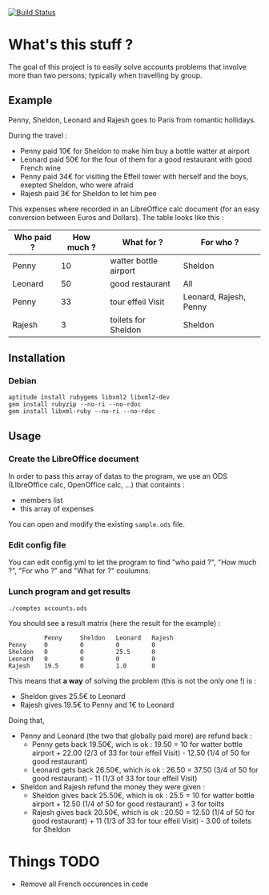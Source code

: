 [![Build Status](https://travis-ci.org/brunetton/travel_accounts.svg?branch=master)](https://travis-ci.org/brunetton/travel_accounts)

# What's this stuff ?

The goal of this project is to easily solve accounts problems that involve more than two persons;
typically when travelling by group.


## Example

Penny, Sheldon, Leonard and Rajesh goes to Paris from romantic hollidays.

During the travel :
  * Penny paid 10€ for Sheldon to make him buy a bottle watter at airport
  * Leonard paid 50€ for the four of them for a good restaurant with good French wine
  * Penny paid 34€ for visiting the Effeil tower with herself and the boys, exepted Sheldon, who were afraid
  * Rajesh paid 3€ for Sheldon to let him pee

This expenses where recorded in an LibreOffice calc document (for an easy conversion between Euros and Dollars).
The table looks like this :

| Who paid ?   | How much ?  | What for ?                | For who ?              |
|--------------|-------------|---------------------------|------------------------|
| Penny        | 10          | watter bottle airport     | Sheldon                |
| Leonard      | 50          | good restaurant           | All                    |
| Penny        | 33          | tour effeil Visit         | Leonard, Rajesh, Penny |
| Rajesh       | 3           | toilets for Sheldon       | Sheldon                |


## Installation

### Debian
    aptitude install rubygems libxml2 libxml2-dev
    gem install rubyzip --no-ri --no-rdoc
    gem install libxml-ruby --no-ri --no-rdoc

## Usage

### Create the LibreOffice document

In order to pass this array of datas to the program, we use an ODS (LIbreOffice calc, OpenOffice calc, ...) that containts :
  * members list
  * this array of expenses

You can open and modify the existing `sample.ods` file.

### Edit config file

You can edit config.yml to let the program to find "who paid ?", "How much ?", "For who ?" and "What for ?" coulumns.

### Lunch program and get results

    ./comptes accounts.ods

You should see a result matrix (here the result for the example) :

              Penny     Sheldon   Leonard   Rajesh
    Penny     0         0         0         0
    Sheldon   0         0         25.5      0
    Leonard   0         0         0         0
    Rajesh    19.5      0         1.0       0

This means that **a way** of solving the problem (this is not the only one !) is :
  * Sheldon gives 25.5€ to Leonard
  * Rajesh gives 19.5€ to Penny and 1€ to Leonard

Doing that,
  * Penny and Leonard (the two that globally paid more) are refund back :
    * Penny gets back 19.50€, wich is ok :
    19.50 = 10 for watter bottle airport + 22.00 (2/3 of 33 for tour effeil Visit) - 12.50 (1/4 of 50 for good restaurant)
    * Leonard gets back 26.50€, which is ok :
    26.50 = 37.50 (3/4 of 50 for good restaurant) - 11 (1/3 of 33 for tour effeil Visit)
  * Sheldon and Rajesh refund the money they were given :
    * Sheldon gives back 25.50€, which is ok :
    25.5 = 10 for watter bottle airport + 12.50 (1/4 of 50 for good restaurant) + 3 for toilts
    * Rajesh gives back 20.50€, which is ok :
    20.50 = 12.50 (1/4 of 50 for good restaurant) + 11 (1/3 of 33 for tour effeil Visit) - 3.00 of toilets for Sheldon

# Things TODO

  * Remove all French occurences in code
